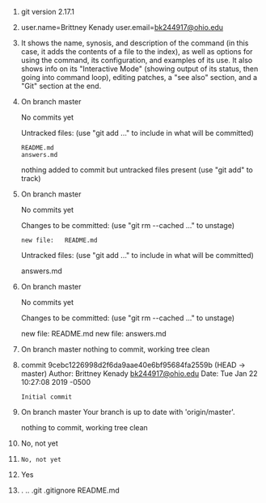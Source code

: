 1)	git version 2.17.1


2)	user.name=Brittney Kenady
  	user.email=bk244917@ohio.edu


3)	It shows the name, synosis, and description of the command (in this 		case, it adds the contents of a file to the index), as well as options 		for using the command, its configuration, and examples of its use. It 		also shows info on its "Interactive Mode" (showing output of its 		status, then going into command loop), editing patches, a "see also" 		section, and a "Git" section at the end.


4)	On branch master

	No commits yet

	Untracked files:
  	  (use "git add <file>..." to include in what will be committed)

		README.md
		answers.md

	nothing added to commit but untracked files present (use "git add" to 		track)


5)	On branch master

	No commits yet

	Changes to be committed:
  	  (use "git rm --cached <file>..." to unstage)

		new file:   README.md

	Untracked files:
  	  (use "git add <file>..." to include in what will be committed)

	answers.md


6)	On branch master

	No commits yet

	Changes to be committed:
 	  (use "git rm --cached <file>..." to unstage)

	new file:   README.md
	new file:   answers.md


7)	On branch master
	nothing to commit, working tree clean


8)	commit 9cebc1226998d2f6da9aae40e6bf95684fa2559b (HEAD -> master)
	Author: Brittney Kenady <bk244917@ohio.edu>
	Date:   Tue Jan 22 10:27:08 2019 -0500

   	    Initial commit


9)	On branch master
	Your branch is up to date with 'origin/master'.

	nothing to commit, working tree clean



10)	No, not yet



11) 	No, not yet



12)	Yes



13)	 .  ..  .git  .gitignore  README.md


